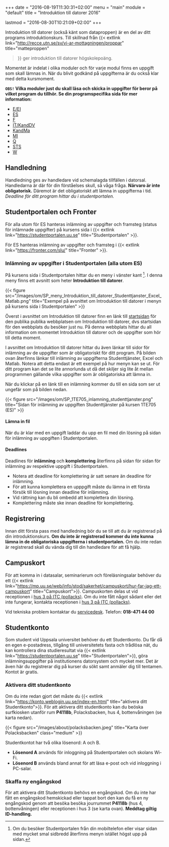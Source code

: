 +++
date = "2016-08-19T11:30:31+02:00"
menu = "main"
module = "default"
title = "Introduktion till datorer 2016"

lastmod = "2016-08-30T10:21:09+02:00"
+++

Introduktion till datorer (också känt som dataproppen) är en del av ditt
programs introduktionskurs. Till skillnad från {{< extlink
link="http://recce.utn.se/sv/vi-ar-mottagningen/proppar" title="matteproppen"
>}} ger introduktion till datorer högskolepoäng.

Momentet är indelat i olika moduler och för varje modul finns en uppgift som
skall lämnas in. När du blivit godkänd på uppgifterna är du också klar med
detta kursmoment.

**`OBS!` Vilka moduler just du skall läsa och skicka in uppgifter för beror på
vilket program du tillhör. Se din programspecifika sida för mer information:**

- [E/EI](/programsida/e-ei)
- [ES](/programsida/es)
- [F](/programsida/f)
- [IT/KandDV](/programsida/it-kanddv)
- [KandMa](/programsida/kandma)
- [MI](/programsida/mi)
- [Q](/programsida/q)
- [STS](/programsida/sts)
- [W](/programsida/w)

## Handledning
Handledning ges av handledare vid schemalagda tillfällen i datorsal. Handledarna
är där för din förståelses skull, så våga fråga. **Närvaro är inte
obligatorisk.** Däremot är det obligatoriskt att lämna in uppgifterna i tid.
*Deadline för ditt program hittar du i studentportalen.*


## Studentportalen och Fronter

För alla utom för ES hanteras inlämning av uppgifter och framsteg (status för
inlämnade uppgifter) på kursens sida i {{< extlink
link="https://studentportalen.uu.se" title="Studentportalen" >}}.

För ES hanteras inlämning av uppgifter och framsteg i {{< extlink
link="https://fronter.com/slu/" title="Fronter" >}}.

### Inlämning av uppgifter i Studentportalen (alla utom ES)

På kursens sida i Studentportalen hittar du en meny i vänster kant [^sp-menu]. I denna meny
finns ett avsnitt som heter **Introduktion till datorer**.

{{< figure
src="/images/om/SP_meny_Introduktion_till_datorer_Studenttjanster_Excel_Matlab.png"
title="Exempel på avsnittet om Introduktion till datorer i menyn på kursens sida i Studentportalen" >}}

Överst i avsnittet om Introduktion till datorer finn en länk till
[startsidan](/) för den publika publika webbplatsen om Introduktion till
datorer, dvs startsidan för den webbplats du besöker just nu. På denna webbplats
hittar du all information om momentet Introduktion till datorer och de uppgifter
som hör till detta moment.

I avsnittet om Introduktion till datorer hittar du även länkar till sidor för
inlämning av de uppgifter som är obligatoriskt för ditt program. På bilden ovan
återfinns länkar till inlämning av uppgifterna Studenttjänster, Excel och
Matlab. Notera att detta endast är ett exempel på hur menyn kan se ut. För ditt
program kan det se lite annorlunda ut då det skiljer sig lite åt mellan
programmen gällande vilka uppgifter som är obligatoriska att lämna in. 

När du klickar på en länk till en inlämning kommer du till en sida som ser ut
ungefär som på bilden nedan. 

{{< figure src="/images/om/SP_1TE705_inlamning_studenttjanster.png" 
    title="Sidan för inlämning av uppgiften Studenttjänster på kursen 1TE705 (ES)" >}}

#### Lämna in fil

När du är klar med en uppgift laddar du upp en fil med din lösning på sidan för
inlämning av uppgiften i Studentportalen. 

#### Deadlines 

Deadlines för **inlämning** och **komplettering** återfinns på sidan för
sidan för inlämning av respektive uppgift i Studentportalen. 

- Notera att deadline för komplettering är satt senare än deadline för inlämning.
- För att kunna komplettera en upppgift måste du lämna in ett första försök till
lösning innan deadline för inlämning. 
- Vid rättning kan du bli ombedd att komplettera din lösning. 
- Komplettering måste ske innan deadline för komplettering.

## Registrering
Innan ditt första pass med handledning bör du se till att du är registrerad på
din introduktionskurs. **Om du inte är registrerad kommer du inte kunna lämna in de
obligatoriska uppgifterna i studentportalen.** Om du inte redan är registrerad
skall du vända dig till din handledare för att få hjälp.

## Campuskort
För att komma in i datasalar, seminarierum och föreläsningsalar behöver du ett
{{< extlink link="https://mp.uu.se/web/info/stod/sakerhet/campuskort/hur-far-jag-ett-campuskort"
title="Campuskort">}}. Campuskorten delas ut vid receptionen i [hus 3 på ITC
(pollacks)](#aktivera-ditt-studentkonto). Om du inte fått något sådant eller
det inte fungerar, kontakta receptionen i
[hus 3 på ITC (pollacks)](#aktivera-ditt-studentkonto).

Vid tekniska problem kontaktar du [servicedesk](mailto:servicedesk@uu.se?subject=Campuskort).
Telefon: **018-471 44 00**

## Studentkonto
Som student vid Uppsala universitet behöver du ett Studentkonto. Du får då en
egen e-postadress, tillgång till universitetets fasta och trådlösa nät, du kan
kontrollera dina studieresultat via
{{< extlink link="https://studentportalen.uu.se" title="Studentportalen">}},
göra inlämningsuppgifter på institutionens datorsystem och mycket mer.
Det är även här du registrerar dig på kurser du sökt samt anmäler dig till
tentamen. Kontot är gratis.

### Aktivera ditt studentkonto
Om du inte redan gjort det måste du
{{< extlink link="https://konto.weblogin.uu.se/index-en.html"
title="aktivera ditt Studentkonto">}}. För att aktivera ditt studentkonto kan
du beöska surfkiosken utanför rum **P4118b**, Polacksbacken, hus 4,
bottenvåningen (se karta nedan). 

{{< figure src="/images/about/polacksbacken.jpeg"
title="Karta över Polacksbacken" class="medium" >}}

Studentkontot har två olika lösenord: A och B. 

- **Lösenord A** används för inloggning på Studentportalen och skolans Wi-Fi.
- **Lösenord B** används bland annat för att läsa e-post och vid inloggning
  i PC-salar.

### Skaffa ny engångskod
För att aktivera ditt Studentkonto behövs en engångskod. Om du inte har fått
en engångskod hemskickad eller tappat bort den kan du få en ny engångskod genom
att besöka besöka jourrummet **P4118b** (hus 4, bottenvåningen) eller
receptionen i hus 3 (se karta ovan). **Meddtag giltig ID-handling.**

[^sp-menu]: Om du besöker Studentportalen från din mobiltelefon eller visar sidan med mycket smal sidbredd återfinns menyn istället högst upp på sidan.
